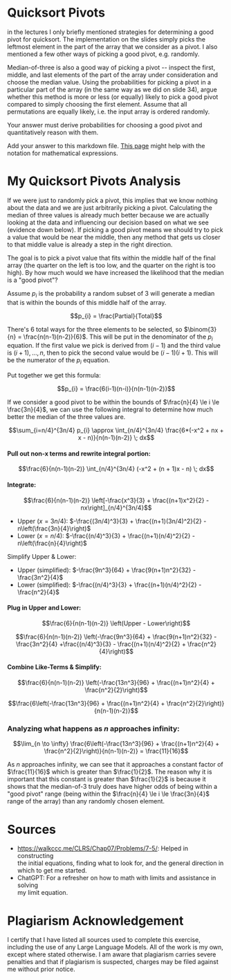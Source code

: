# Quicksort Pivots

in the lectures I only briefly mentioned strategies for determining a good pivot
for quicksort. The implementation on the slides simply picks the leftmost
element in the part of the array that we consider as a pivot. I also mentioned a
few other ways of picking a good pivot, e.g. randomly.

Median-of-three is also a good way of picking a pivot -- inspect the first,
middle, and last elements of the part of the array under consideration and
choose the median value. Using the probabilities for picking a pivot in a
particular part of the array (in the same way as we did on slide 34), argue
whether this method is more or less (or equally) likely to pick a good pivot
compared to simply choosing the first element. Assume that all permutations are
equally likely, i.e. the input array is ordered randomly.

Your answer must derive probabilities for choosing a good pivot and
quantitatively reason with them.

Add your answer to this markdown file. [This
page](https://docs.github.com/en/get-started/writing-on-github/working-with-advanced-formatting/writing-mathematical-expressions)
might help with the notation for mathematical expressions.



# My Quicksort Pivots Analysis

If we were just to randomly pick a pivot, this implies that we know nothing about the data and we are just arbitrarily picking a pivot. Calculating the median of three values is already much better because we are actually looking at the data and influencing our decision based on what we see (evidence down below). If picking a good pivot means we should try to pick a value that would be near the middle, then any method that gets us closer to that middle value is already a step in the right direction.

The goal is to pick a pivot value that fits within the middle half of the final array (the quarter on the left is too low, and the quarter on the right is too high). By how much would we have increased the likelihood that the median is a "good pivot"? 

Assume $p_{i}$ is the probability a random subset of 3 will generate a median that is within the bounds of this middle half of the array.

$$p_{i} = \frac{Partial}{Total}$$

There's 6 total ways for the three elements to be selected, so $\binom{3}{n} = \frac{n(n-1)(n-2)}{6}$. This will be put in the denominator of the $p_{i}$ equation. If the first value we pick is derived from $(i-1)$ and the third value is $(i+1), \ldots, n$, then to pick the second value would be $(i-1)(i+1)$. This will be the numerator of the $p_{i}$ equation.

Put together we get this formula:

$$p_{i} = \frac{6(i-1)(n-i)}{n(n-1)(n-2)}$$

If we consider a good pivot to be within the bounds of $\frac{n}{4} \le i \le \frac{3n}{4}$, we can use the following integral to determine how much better the median of the three values are.

$$\sum_{i=n/4}^{3n/4} p_{i} \approx \int_{n/4}^{3n/4} \frac{6*(-x^2 + nx + x - n)}{n(n-1)(n-2)} \; dx$$

#### Pull out non-x terms and rewrite integral portion:

$$\frac{6}{n(n-1)(n-2)} \int_{n/4}^{3n/4} (-x^2 + (n + 1)x - n) \; dx$$

#### Integrate:

$$\frac{6}{n(n-1)(n-2)} \left[-\frac{x^3}{3} + \frac{(n+1)x^2}{2} - nx\right]_{n/4}^{3n/4}$$

- Upper ($x=3n/4$): $-\frac{(3n/4)^3}{3} + \frac{(n+1)(3n/4)^2}{2} - n\left(\frac{3n}{4}\right)$
- Lower ($x=n/4$): $-\frac{(n/4)^3}{3} + \frac{(n+1)(n/4)^2}{2} - n\left(\frac{n}{4}\right)$

Simplify Upper & Lower:

- Upper (simplified): $-\frac{9n^3}{64} + \frac{9(n+1)n^2}{32} - \frac{3n^2}{4}$
- Lower (simplified): $-\frac{(n/4)^3}{3} + \frac{(n+1)(n/4)^2}{2} - \frac{n^2}{4}$

#### Plug in Upper and Lower:

$$\frac{6}{n(n-1)(n-2)} \left(Upper - Lower\right)$$

$$\frac{6}{n(n-1)(n-2)} \left(-\frac{9n^3}{64} + \frac{9(n+1)n^2}{32} - \frac{3n^2}{4} +\frac{(n/4)^3}{3} - \frac{(n+1)(n/4)^2}{2} + \frac{n^2}{4}\right)$$

#### Combine Like-Terms & Simplify:

$$\frac{6}{n(n-1)(n-2)} \left(-\frac{13n^3}{96} + \frac{(n+1)n^2}{4} + \frac{n^2}{2}\right)$$

$$\frac{6\left(-\frac{13n^3}{96} + \frac{(n+1)n^2}{4} + \frac{n^2}{2}\right)}{n(n-1)(n-2)}$$

### Analyzing what happens as $n$ approaches infinity:

$$\lim_{n \to \infty} \frac{6\left(-\frac{13n^3}{96} + \frac{(n+1)n^2}{4} + \frac{n^2}{2}\right)}{n(n-1)(n-2)} = \frac{11}{16}$$

As $n$ approaches infinity, we can see that it approaches a constant factor of $\frac{11}{16}$ which is greater than $\frac{1}{2}$. The reason why it is important that this constant is greater than $\frac{1}{2}$ is because it shows that the median-of-3 truly does have higher odds of being within a "good pivot" range (being within the $\frac{n}{4} \le i \le \frac{3n}{4}$ range of the array) than any randomly chosen element.


# Sources

- https://walkccc.me/CLRS/Chap07/Problems/7-5/: Helped in constructing   
                                the initial equations, finding what to look for, 
                                and the general direction in which to get me 
                                started.
- ChatGPT: For a refresher on how to math with limits and assistance in solving  
                my limit equation.

# Plagiarism Acknowledgement

I certify that I have listed all sources used to complete this exercise, including 
the use of any Large Language Models. All of the work is my own, except where 
stated otherwise. I am aware that plagiarism carries severe penalties and that if 
plagiarism is suspected, charges may be filed against me without prior notice.
